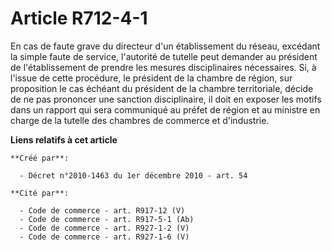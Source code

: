 # Article R712-4-1

En cas de faute grave du directeur d'un établissement du réseau, excédant la simple faute de service, l'autorité de tutelle
peut demander au président de l'établissement de prendre les mesures disciplinaires nécessaires. Si, à l'issue de cette
procédure, le président de la chambre de région, sur proposition le cas échéant du président de la chambre territoriale,
décide de ne pas prononcer une sanction disciplinaire, il doit en exposer les motifs dans un rapport qui sera communiqué au
préfet de région et au ministre en charge de la tutelle des chambres de commerce et d'industrie.

**Liens relatifs à cet article**

	**Créé par**:

	  - Décret n°2010-1463 du 1er décembre 2010 - art. 54

	**Cité par**:

	  - Code de commerce - art. R917-12 (V)
	  - Code de commerce - art. R917-5-1 (Ab)
	  - Code de commerce - art. R927-1-2 (V)
	  - Code de commerce - art. R927-1-6 (V)
